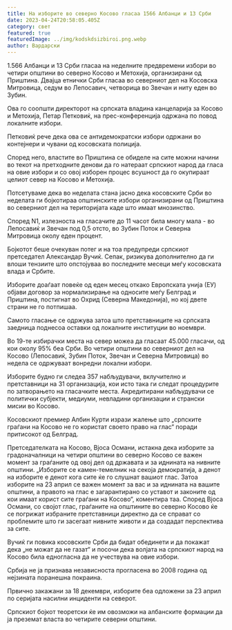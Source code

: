 ```yaml
---
title: На изборите во северно Косово гласаа 1566 Албанци и 13 Срби
date: 2023-04-24T20:58:05.405Z
category: свет
featured: true
featuredImage: ../img/kodskdsizbiroi.png.webp
author: Вардарски
---
```


1.566 Албанци и 13 Срби гласаа на неделните предвремени избори во четири општини во северно Косово и Метохија, организирани од Приштина. Двајца етнички Срби гласаа во северниот дел на Косовска Митровица, седум во Лепосавич, четворица во Звечан и ниту еден во Зубин.

Ова го соопшти директорот на српската владина канцеларија за Косово и Метохија, Петар Петковиќ, на прес-конференција одржана по повод локалните избори.

Петковиќ рече дека ова се антидемократски избори одржани во контејнери и чувани од косовската полиција.

Според него, властите во Приштина се обиделе на сите можни начини во текот на претходните денови да го натераат српскиот народ да гласа на овие избори и со овој изборен процес всушност да го окупираат целиот север на Косово и Метохија.

Потсетуваме дека во неделата стана јасно дека косовските Срби во неделата ги бојкотираа општинските избори организирани од Приштина во северниот дел на територијата каде што имаат мнозинство.

Според N1, излезноста на гласачите до 11 часот била многу мала - во Лепосавиќ и Звечан под 0,5 отсто, во Зубин Поток и Северна Митровица околу еден процент.

Бојкотот беше очекуван потег и на тоа предупреди српскиот претседател Александар Вучиќ. Сепак, ризикува дополнително да ги влоши тензиите што опстојуваа во последните месеци меѓу косовската влада и Србите.

Изборите доаѓаат повеќе од еден месец откако Европската унија (ЕУ) објави договор за нормализирање на односите меѓу Белград и Приштина, постигнат во Охрид (Северна Македонија), но кој двете страни не го потпишаа.

Самото гласање се одржува затоа што претставниците на српската заедница поднесоа оставки од локалните институции во ноември.

Во 19-те избирачки места на север можеа да гласаат 45.000 гласачи, од кои околу 95% беа Срби. Во четири општини во северниот дел на Косово (Лепосавиќ, Зубин Поток, Звечан и Северна Митровица) во недела се одржуваат вонредни локални избори.

Изборите будно ги следеа 357 набљудувачи, вклучително и претставници на 31 организација, кои исто така ги следат процедурите по затворањето на гласачките места. Акредитирани набљудувачи се политички субјекти, медиуми, невладини организации и странски мисии во Косово.

Косовскиот премиер Албин Курти изрази жалење што „српските граѓани на Косово не го користат своето право на глас“ поради притисокот од Белград.

Претседателката на Косово, Вјоса Османи, истакна дека изборите за градоначалници на четири општини во северно Косово се важен момент за граѓаните од овој дел од државата и за иднината на нивните општини. „Изборите се камен-темелник на секоја демократија, а денот на изборите е денот кога сите ќе го слушнат вашиот глас. Затоа изборите на 23 април се важен момент за вас и за иднината на вашите општини, а правото на глас е загарантирано со уставот и законите од кои имаат корист сите граѓани на Косово“, коментира таа. Според Вјоса Османи, со својот глас, граѓаните на општините во северно Косово ќе се погрижат избраните претставници директно да се справат со проблемите што ги засегаат нивните животи и да создадат перспектива за сите.

Вучиќ ги повика косовските Срби да бидат обединети и да покажат дека „не можат да не газат“ и посочи дека волјата на српскиот народ на Косово била едногласна да не учествува на овие избори.

Србија не ја признава независноста прогласена во 2008 година од нејзината поранешна покраина.

Првично закажани за 18 декември, изборите беа одложени за 23 април по серијата насилни инциденти на северот.

Српскиот бојкот теоретски ќе им овозможи на албанските формации да ја преземат власта во четирите северни општини.
